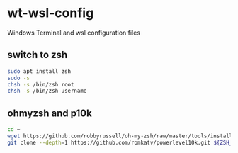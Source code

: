 # wt-wsl-config
Windows Terminal and wsl configuration files

## switch to zsh

```bash
sudo apt install zsh
sudo -s 
chsh -s /bin/zsh root
chsh -s /bin/zsh username
```

## ohmyzsh and p10k

```bash
cd ~
wget https://github.com/robbyrussell/oh-my-zsh/raw/master/tools/install.sh -O - | zsh
git clone --depth=1 https://github.com/romkatv/powerlevel10k.git ${ZSH_CUSTOM:-$HOME/.oh-my-zsh/custom}/themes/powerlevel10k
```
